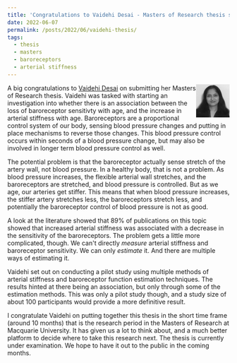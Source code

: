 ```yaml
---
title: 'Congratulations to Vaidehi Desai - Masters of Research thesis submitted on the links between blood pressure regulation through the baroreceptors and arterial stiffness'
date: 2022-06-07
permalink: /posts/2022/06/vaidehi-thesis/
tags:
  - thesis
  - masters
  - baroreceptors
  - arterial stiffness
---
```


<img src="images/people_vaidehi_desai_gs.jpg" alt="Photo of Vaidehi Desai" title="Vaidehi Desai just submitted her Masters of Research thesis." width="15%" align="right"/>A big congratulations to [Vaidehi Desai](https://butlin.github.io//team/) on submitting her Masters of Research thesis. Vaidehi was tasked with starting an investigation into whether there is an association between the loss of baroreceptor sensitivty with age, and the increase in arterial stiffness with age. Baroreceptors are a proportional control system of our body, sensing blood pressure changes and putting in place mechanisms to reverse those changes. This blood pressure control occurs within seconds of a blood pressure change, but may also be involved in longer term blood pressure control as well.

The potential problem is that the baroreceptor actually sense stretch of the artery wall, not blood pressure. In a healthy body, that is not a problem. As blood pressure increases, the flexible arterial wall stretches, and the baroreceptors are stretched, and blood pressure is controlled. But as we age, our arteries get stiffer. This means that when blood pressure increases, the stiffer artery stretches less, the baroreceptors stretch less, and potentially the baroreceptor control of blood pressure is not as good.

A look at the literature showed that 89% of publications on this topic showed that increased arterial stiffness was associated with a decrease in the sensitivity of the baroreceptors. The problem gets a little more complicated, though. We can't directly *measure* arterial stiffness and baroreceptor sensitivity. We can only *estimate* it. And there are multiple ways of estimating it.

Vaidehi set out on conducting a pilot study using multiple methods of arterial stiffness and baroreceptor function estimation techniques. The results hinted at there being an association, but only through some of the estimation methods. This was only a pilot study though, and a study size of about 100 participants would provide a more definitive result.

I congratulate Vaidehi on putting together this thesis in the short time frame (around 10 months) that is the research period in the Masters of Research at Macquarie University. It has given us a lot to think about, and a much better platform to decide where to take this research next. The thesis is currently under examination. We hope to have it out to the public in the coming months.

